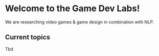 # Welcome to the Game Dev Labs!
We are researching video games & game design in combination with NLP.

## Current topics
Tbd
